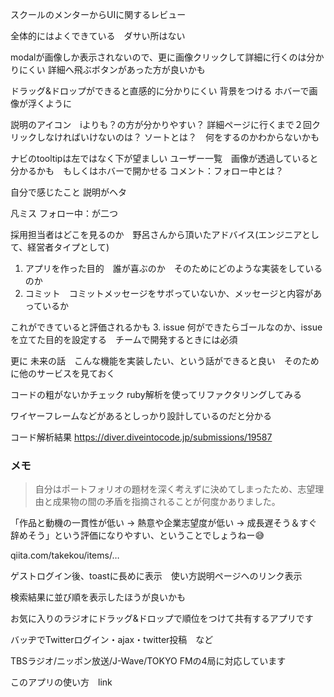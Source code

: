 スクールのメンターからUIに関するレビュー

全体的にはよくできている　ダサい所はない

modalが画像しか表示されないので、更に画像クリックして詳細に行くのは分かりにくい
詳細へ飛ぶボタンがあった方が良いかも

ドラッグ&ドロップができると直感的に分かりにくい
背景をつける
ホバーで画像が浮くように


説明のアイコン　iよりも？の方が分かりやすい？
詳細ページに行くまで２回クリックしなければいけないのは？
ソートとは？　何をするのかわからないかも

ナビのtooltipは左ではなく下が望ましい
ユーザー一覧　画像が透過していると分かるかも　もしくはホバーで開かせる
コメント：フォロー中とは？


自分で感じたこと
説明がヘタ

凡ミス
フォロー中：が二つ



採用担当者はどこを見るのか　野呂さんから頂いたアドバイス(エンジニアとして、経営者タイプとして)

1. アプリを作った目的　誰が喜ぶのか　そのためにどのような実装をしているのか
2. コミット　コミットメッセージをサボっていないか、メッセージと内容があっているか

これができていると評価されるかも
3. issue 何ができたらゴールなのか、issueを立てた目的を設定する　チームで開発するときには必須

更に
未来の話　こんな機能を実装したい、という話ができると良い　そのために他のサービスを見ておく

コードの粗がないかチェック
ruby解析を使ってリファクタリングしてみる

ワイヤーフレームなどがあるとしっかり設計しているのだと分かる

コード解析結果
https://diver.diveintocode.jp/submissions/19587


### メモ
>自分はポートフォリオの題材を深く考えずに決めてしまったため、志望理由と成果物の間の矛盾を指摘されることが何度かありました。

「作品と動機の一貫性が低い → 熱意や企業志望度が低い → 成長遅そう＆すぐ辞めそう」という評価になりやすい、ということでしょうねー😅

qiita.com/takekou/items/…



ゲストログイン後、toastに長めに表示　使い方説明ページへのリンク表示

検索結果に並び順を表示したほうが良いかも


お気に入りのラジオにドラッグ&ドロップで順位をつけて共有するアプリです

バッヂでTwitterログイン・ajax・twitter投稿　など

TBSラジオ/ニッポン放送/J-Wave/TOKYO FMの4局に対応しています

このアプリの使い方　link
